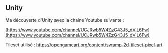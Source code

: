 Unity
----

Ma découverte d'Unity avec la chaine Youtube suivante :

[https://www.youtube.com/channel/UCJRwb5W4ZzG43J5_dViL6Fw](https://www.youtube.com/channel/UCJRwb5W4ZzG43J5_dViL6Fw)

Tileset utilisé :
https://opengameart.org/content/swamp-2d-tileset-pixel-art


